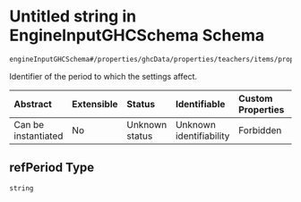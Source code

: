 # Untitled string in EngineInputGHCSchema Schema

```txt
engineInputGHCSchema#/properties/ghcData/properties/teachers/items/properties/periodSettings/items/properties/refPeriod
```

Identifier of the period to which the settings affect.

| Abstract            | Extensible | Status         | Identifiable            | Custom Properties | Additional Properties | Access Restrictions | Defined In                                                        |
| :------------------ | :--------- | :------------- | :---------------------- | :---------------- | :-------------------- | :------------------ | :---------------------------------------------------------------- |
| Can be instantiated | No         | Unknown status | Unknown identifiability | Forbidden         | Allowed               | none                | [ghc.schema.json*](../out/ghc.schema.json "open original schema") |

## refPeriod Type

`string`
